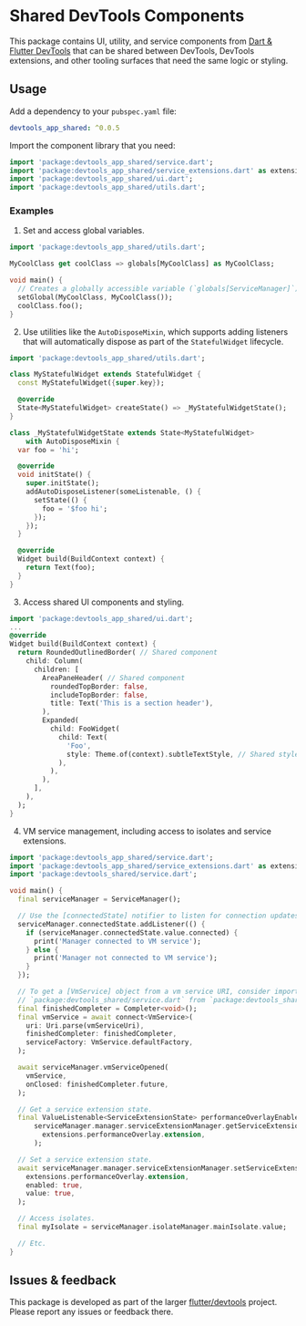 # Shared DevTools Components

This package contains UI, utility, and service components from
[Dart & Flutter DevTools](https://docs.flutter.dev/tools/devtools/overview) that can
be shared between DevTools, DevTools extensions, and other tooling surfaces that need
the same logic or styling.

## Usage

Add a dependency to your `pubspec.yaml` file:
```yaml
devtools_app_shared: ^0.0.5
```

Import the component library that you need:
```dart
import 'package:devtools_app_shared/service.dart';
import 'package:devtools_app_shared/service_extensions.dart' as extensions;
import 'package:devtools_app_shared/ui.dart';
import 'package:devtools_app_shared/utils.dart';
```

### Examples

1. Set and access global variables.

```dart
import 'package:devtools_app_shared/utils.dart';

MyCoolClass get coolClass => globals[MyCoolClass] as MyCoolClass;

void main() {
  // Creates a globally accessible variable (`globals[ServiceManager]`);
  setGlobal(MyCoolClass, MyCoolClass());
  coolClass.foo();
}
```

2. Use utilities like the `AutoDisposeMixin`, which supports adding listeners
that will automatically dispose as part of the `StatefulWidget` lifecycle.

```dart
import 'package:devtools_app_shared/utils.dart';

class MyStatefulWidget extends StatefulWidget {
  const MyStatefulWidget({super.key});

  @override
  State<MyStatefulWidget> createState() => _MyStatefulWidgetState();
}

class _MyStatefulWidgetState extends State<MyStatefulWidget>
    with AutoDisposeMixin {
  var foo = 'hi';

  @override
  void initState() {
    super.initState();
    addAutoDisposeListener(someListenable, () {
      setState(() {
        foo = '$foo hi';
      });
    });
  }

  @override
  Widget build(BuildContext context) {
    return Text(foo);
  }
}
```

3. Access shared UI components and styling.

```dart
import 'package:devtools_app_shared/ui.dart';
...
@override
Widget build(BuildContext context) {
  return RoundedOutlinedBorder( // Shared component
    child: Column(
      children: [
        AreaPaneHeader( // Shared component
          roundedTopBorder: false,
          includeTopBorder: false,
          title: Text('This is a section header'),
        ),
        Expanded(
          child: FooWidget(
            child: Text(
              'Foo',
              style: Theme.of(context).subtleTextStyle, // Shared style
            ),
          ),
        ),
      ],
    ),
  );
}
```

4. VM service management, including access to isolates and service extensions.

```dart
import 'package:devtools_app_shared/service.dart';
import 'package:devtools_app_shared/service_extensions.dart' as extensions;
import 'package:devtools_shared/service.dart';

void main() {
  final serviceManager = ServiceManager();

  // Use the [connectedState] notifier to listen for connection updates.
  serviceManager.connectedState.addListener(() {
    if (serviceManager.connectedState.value.connected) {
      print('Manager connected to VM service');
    } else {
      print('Manager not connected to VM service');
    }
  });

  // To get a [VmService] object from a vm service URI, consider importing
  // `package:devtools_shared/service.dart` from `package:devtools_shared`.
  final finishedCompleter = Completer<void>();
  final vmService = await connect<VmService>(
    uri: Uri.parse(vmServiceUri),
    finishedCompleter: finishedCompleter,
    serviceFactory: VmService.defaultFactory,
  );

  await serviceManager.vmServiceOpened(
    vmService,
    onClosed: finishedCompleter.future,
  );

  // Get a service extension state.
  final ValueListenable<ServiceExtensionState> performanceOverlayEnabled =
      serviceManager.manager.serviceExtensionManager.getServiceExtensionState(
        extensions.performanceOverlay.extension,
      );

  // Set a service extension state.
  await serviceManager.manager.serviceExtensionManager.setServiceExtensionState(
    extensions.performanceOverlay.extension,
    enabled: true,
    value: true,
  );

  // Access isolates.
  final myIsolate = serviceManager.isolateManager.mainIsolate.value;

  // Etc.
}
```

## Issues & feedback

This package is developed as part of the larger
[flutter/devtools](https://github.com/flutter/devtools) project.
Please report any issues or feedback there.
